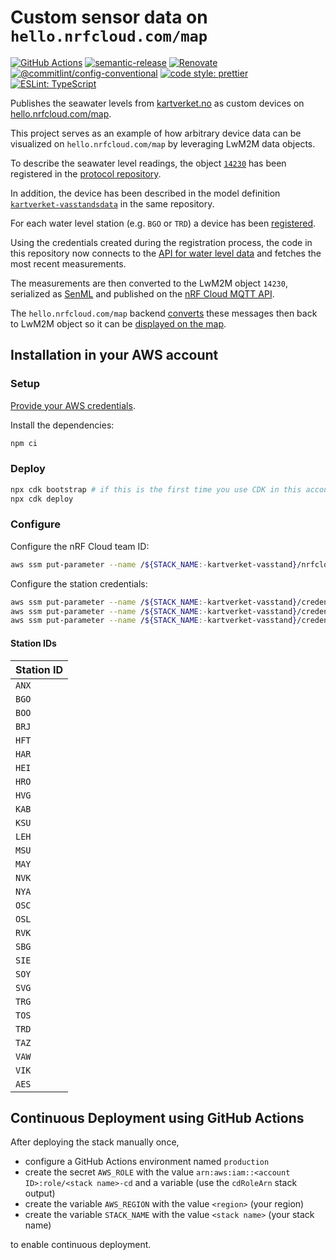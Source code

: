 # Custom sensor data on `hello.nrfcloud.com/map`

[![GitHub Actions](https://github.com/hello-nrfcloud/kartverket-vasstand/workflows/Test%20and%20Release/badge.svg)](https://github.com/hello-nrfcloud/kartverket-vasstand/actions/workflows/test-and-release.yaml)
[![semantic-release](https://img.shields.io/badge/%20%20%F0%9F%93%A6%F0%9F%9A%80-semantic--release-e10079.svg)](https://github.com/semantic-release/semantic-release)
[![Renovate](https://img.shields.io/badge/renovate-enabled-brightgreen.svg)](https://renovatebot.com)
[![@commitlint/config-conventional](https://img.shields.io/badge/%40commitlint-config--conventional-brightgreen)](https://github.com/conventional-changelog/commitlint/tree/master/@commitlint/config-conventional)
[![code style: prettier](https://img.shields.io/badge/code_style-prettier-ff69b4.svg)](https://github.com/prettier/prettier/)
[![ESLint: TypeScript](https://img.shields.io/badge/ESLint-TypeScript-blue.svg)](https://github.com/typescript-eslint/typescript-eslint)

Publishes the seawater levels from [kartverket.no](https://www.kartverket.no/)
as custom devices on
[hello.nrfcloud.com/map](https://hello.nrfcloud.com/map/#id:flashing-entozoic-filatory!s:model:kartverket-vasstandsdata!m:4.257012404239944:65.99607475371971,16.771625841773357!t:describe-model:di;14230;0).

This project serves as an example of how arbitrary device data can be visualized
on `hello.nrfcloud.com/map` by leveraging LwM2M data objects.

To describe the seawater level readings, the object
[`14230`](https://github.com/hello-nrfcloud/proto-map/blob/v5.3.0/lwm2m/14230.xml)
has been registered in the
[protocol repository](https://github.com/hello-nrfcloud/proto-map/).

In addition, the device has been described in the model definition
[`kartverket-vasstandsdata`](https://github.com/hello-nrfcloud/proto-map/tree/v5.3.0/models/kartverket-vasstandsdata)
in the same repository.

For each water level station (e.g. `BGO` or `TRD`) a device has been
[registered](https://hello.nrfcloud.com/map/#add-device).

Using the credentials created during the registration process, the code in this
repository now connects to the
[API for water level data](https://api.sehavniva.no/tideapi_en.html) and fetches
the most recent measurements.

The measurements are then converted to the LwM2M object `14230`, serialized as
[SenML](https://datatracker.ietf.org/doc/html/rfc8428) and published on the
[nRF Cloud MQTT API](https://docs.nordicsemi.com/bundle/nrf-cloud/page/APIs/MQTT/MQTTOverview.html).

The `hello.nrfcloud.com/map` backend
[converts](https://github.com/hello-nrfcloud/map-backend/blob/v1.3.3/features/SenMLMQTTIngest.feature.md)
these messages then back to LwM2M object so it can be
[displayed on the map](https://hello.nrfcloud.com/map/#id:flashing-entozoic-filatory!s:model:kartverket-vasstandsdata!m:4.257012404239944:65.99607475371971,16.771625841773357!t:describe-model:di;14230;0).

## Installation in your AWS account

### Setup

[Provide your AWS credentials](https://docs.aws.amazon.com/cli/latest/userguide/cli-chap-authentication.html).

Install the dependencies:

```bash
npm ci
```

### Deploy

```bash
npx cdk bootstrap # if this is the first time you use CDK in this account
npx cdk deploy
```

### Configure

Configure the nRF Cloud team ID:

```bash
aws ssm put-parameter --name /${STACK_NAME:-kartverket-vasstand}/nrfcloud/account/accountId --type String --value "<team ID>"
```

Configure the station credentials:

```bash
aws ssm put-parameter --name /${STACK_NAME:-kartverket-vasstand}/credentials/<station>/deviceId --type String --value "<deviceId>"
aws ssm put-parameter --name /${STACK_NAME:-kartverket-vasstand}/credentials/<station>/certificate --type String --value "<certificate>"
aws ssm put-parameter --name /${STACK_NAME:-kartverket-vasstand}/credentials/<station>/privateKey --type String --value "<privateKey>"
```

#### Station IDs

| Station ID |
| ---------- |
| `ANX`      |
| `BGO`      |
| `BOO`      |
| `BRJ`      |
| `HFT`      |
| `HAR`      |
| `HEI`      |
| `HRO`      |
| `HVG`      |
| `KAB`      |
| `KSU`      |
| `LEH`      |
| `MSU`      |
| `MAY`      |
| `NVK`      |
| `NYA`      |
| `OSC`      |
| `OSL`      |
| `RVK`      |
| `SBG`      |
| `SIE`      |
| `SOY`      |
| `SVG`      |
| `TRG`      |
| `TOS`      |
| `TRD`      |
| `TAZ`      |
| `VAW`      |
| `VIK`      |
| `AES`      |

## Continuous Deployment using GitHub Actions

After deploying the stack manually once,

- configure a GitHub Actions environment named `production`
- create the secret `AWS_ROLE` with the value
  `arn:aws:iam::<account ID>:role/<stack name>-cd` and a variable (use the
  `cdRoleArn` stack output)
- create the variable `AWS_REGION` with the value `<region>` (your region)
- create the variable `STACK_NAME` with the value `<stack name>` (your stack
  name)

to enable continuous deployment.
